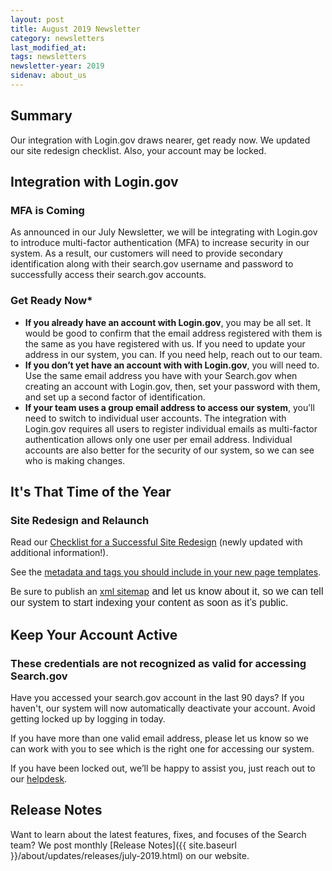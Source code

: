 ```yaml
---
layout: post
title: August 2019 Newsletter
category: newsletters
last_modified_at: 
tags: newsletters
newsletter-year: 2019
sidenav: about_us
---
```


## Summary

Our integration with Login.gov draws nearer, get ready now. We updated our site redesign checklist. Also, your account may be locked.

## Integration with Login.gov

### MFA is Coming

As announced in our July Newsletter, we will be integrating with Login.gov to introduce multi-factor authentication (MFA) to increase security in our system. As a result, our customers will need to provide secondary identification along with their search.gov username and password to successfully access their search.gov accounts.

### Get Ready Now*


- **If you already have an account with Login.gov**, you may be all set. It would be good to confirm that the email address registered with them is the same as you have registered with us. If you need to update your address in our system, you can. If you need help, reach out to our team.
- **If you don’t yet have an account with with Login.gov**, you will need to. Use the same email address you have with your Search.gov when creating an account with Login.gov, then, set your password with them, and set up a second factor of identification.
- **If your team uses a group email address to access our system**, you’ll need to switch to individual user accounts. The integration with Login.gov requires all users to register individual emails as multi-factor authentication allows only one user per email address. Individual accounts are also better for the security of our system, so we can see who is making changes.

## It's That Time of the Year

### Site Redesign and Relaunch

Read our <a href="https://search.gov/manual/redesign.html">Checklist for a Successful Site Redesign</a> (newly updated with additional information!).

See the <a href="https://search.gov/manual/metadata.html">metadata and tags you should include in your new page templates</a>.

Be sure to publish an <a href="https://search.gov/manual/sitemaps.html">xml sitemap</a><span style="font-family: Arial, 'Helvetica Neue', Helvetica, sans-serif; font-size: 16px; background-color: transparent;"> and let us know about it, so we can tell our system to start indexing your content as soon as it’s public.

## Keep Your Account Active


### These credentials are not recognized as valid for accessing Search.gov

Have you accessed your search.gov account in the last 90 days? If you haven't, our system will now automatically deactivate your account. Avoid getting locked up by logging in today.

If you have more than one valid email address, please let us know so we can work with you to see which is the right one for accessing our system.

If you have been locked out, we’ll be happy to assist you, just reach out to our <a href="mailto:search@gsa.gov">helpdesk</a>.

## Release Notes

Want to learn about the latest features, fixes, and focuses of the Search team? We post monthly [Release Notes]({{ site.baseurl }}/about/updates/releases/july-2019.html) on our website.
